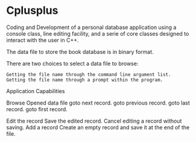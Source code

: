 Cplusplus
=========
Coding and Development of a personal database application using a console class, line editing facility,
and a serie of core classes designed to interact with the user in C++.

The data file to store the book database is in binary format.

There are two choices to select a data file to browse:

    Getting the file name through the command line argument list.
    Getting the file name through a prompt within the program. 
    
Application Capabilities


Browse Opened data file
    goto next record.
    goto previous record.
    goto last record.
    goto first record.
    
Edit the record
    Save the edited record.
    Cancel editing a record without saving.
Add a record
    Create an empty record and save it at the end of the file. 

